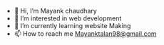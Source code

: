- 👋 Hi, I’m Mayank chaudhary
- 👀 I’m interested in web development
- 🌱 I’m currently learning website Making
- 📫 How to reach me Mayanktalan98@gmail.com

<!---
Mynkchaudhry/Mynkchaudhry is a ✨ special ✨ repository because its `README.md` (this file) appears on your GitHub profile.
You can click the Preview link to take a look at your changes.
--->
